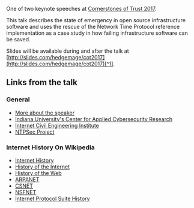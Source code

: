 <!-- 
.. title: Saving Time and the Internet
.. slug: cot2017
.. date: 2017-06-15 11:49:30 UTC-04:00
.. tags: talks, internet, OSS, infrastructure-software
.. link: 
.. description: 
.. type: text
-->

One of two keynote speeches at [Cornerstones of Trust 2017](https://cornerstonesoftrust.com/).

This talk describes the state of emergency in open source infrastructure software and uses the rescue of the Network Time Protocol reference implementation as a case study in how failing infrastructure software can be saved.

Slides will be available during and after the talk at [http://slides.com/hedgemage/cot2017](http://slides.com/hedgemage/cot2017)[^1].  

[^1]: This deck is publicly forkable and licensed [CC-by-sa](https://creativecommons.org/licenses/by-sa/4.0/). Create a free Slides.com account and then view the presentation, click the fork icon to make your own copy.

## Links from the talk

### General

- [More about the speaker](http://security.engineering)
- [Indiana University's Center for Applied Cybersecurity Research](https://cacr.iu.edu)
- [Internet Civil Engineering Institute](https://icei.org)
- [NTPSec Project](https://ntpsec.org)

### Internet History On Wikipedia

- [Internet History](https://en.wikipedia.org/wiki/Internet#History)
- [History of the Internet](https://en.wikipedia.org/wiki/History_of_the_Internet)
- [History of the Web](https://en.wikipedia.org/wiki/History_of_the_World_Wide_Web)
- [ARPANET](https://en.wikipedia.org/wiki/ARPANET)
- [CSNET](https://en.wikipedia.org/wiki/CSNET)
- [NSFNET](https://en.wikipedia.org/wiki/National_Science_Foundation_Network)
- [Internet Protocol Suite History](https://en.wikipedia.org/wiki/Internet_protocol_suite#History)  
  
  
